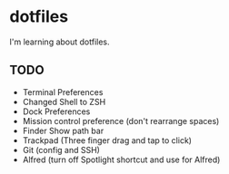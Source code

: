 # dotfiles

I'm learning about dotfiles.


## TODO
- Terminal Preferences
- Changed Shell to ZSH
- Dock Preferences
- Mission control preference (don't rearrange spaces)
- Finder Show path bar
- Trackpad (Three finger drag and tap to click)
- Git (config and SSH)
- Alfred (turn off Spotlight shortcut and use for Alfred)
